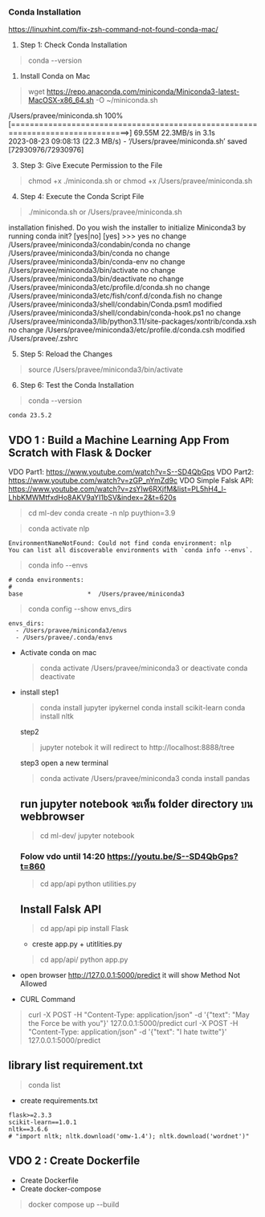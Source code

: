 ### Conda Installation 
https://linuxhint.com/fix-zsh-command-not-found-conda-mac/

1. Step 1: Check Conda Installation 
> conda --version

1. Install Conda on Mac 
> wget https://repo.anaconda.com/miniconda/Miniconda3-latest-MacOSX-x86_64.sh -O ~/miniconda.sh


/Users/pravee/miniconda.sh               100%[===============================================================================>]  69.55M  22.3MB/s    in 3.1s    
2023-08-23 09:08:13 (22.3 MB/s) - ‘/Users/pravee/miniconda.sh’ saved [72930976/72930976]


3. Step 3: Give Execute Permission to the File
> chmod +x ./miniconda.sh
or
> chmod +x /Users/pravee/miniconda.sh

4. Step 4: Execute the Conda Script File
> ./miniconda.sh
  or
> /Users/pravee/miniconda.sh


installation finished.
Do you wish the installer to initialize Miniconda3
by running conda init? [yes|no]
[yes] >>> yes
no change     /Users/pravee/miniconda3/condabin/conda
no change     /Users/pravee/miniconda3/bin/conda
no change     /Users/pravee/miniconda3/bin/conda-env
no change     /Users/pravee/miniconda3/bin/activate
no change     /Users/pravee/miniconda3/bin/deactivate
no change     /Users/pravee/miniconda3/etc/profile.d/conda.sh
no change     /Users/pravee/miniconda3/etc/fish/conf.d/conda.fish
no change     /Users/pravee/miniconda3/shell/condabin/Conda.psm1
modified      /Users/pravee/miniconda3/shell/condabin/conda-hook.ps1
no change     /Users/pravee/miniconda3/lib/python3.11/site-packages/xontrib/conda.xsh
no change     /Users/pravee/miniconda3/etc/profile.d/conda.csh
modified      /Users/pravee/.zshrc


5. Step 5: Reload the Changes
> source /Users/pravee/miniconda3/bin/activate

6. Step 6: Test the Conda Installation
> conda --version
```
conda 23.5.2
```
###

## VDO 1 : Build a Machine Learning App From Scratch with Flask & Docker ##
VDO Part1: https://www.youtube.com/watch?v=S--SD4QbGps
VDO Part2: https://www.youtube.com/watch?v=zGP_nYmZd9c
VDO Simple Falsk API: https://www.youtube.com/watch?v=zsYIw6RXjfM&list=PL5hH4_l-LhbKMWMtfxdHo8AKV9aYI1bSV&index=2&t=620s

  > cd ml-dev
  > conda create -n nlp puythion=3.9

  > conda activate nlp
  ```
  EnvironmentNameNotFound: Could not find conda environment: nlp
  You can list all discoverable environments with `conda info --envs`.
  ```

  > conda info --envs
  ```
  # conda environments:
  #
  base                  *  /Users/pravee/miniconda3
  ```

  > conda config --show envs_dirs
  ```
  envs_dirs:
    - /Users/pravee/miniconda3/envs
    - /Users/pravee/.conda/envs
  ```

- Activate conda on mac
  > conda activate /Users/pravee/miniconda3
  or deactivate
  > conda deactivate 

- install
  step1
  > conda install jupyter ipykernel 
  > conda install scikit-learn 
  > conda install nltk

  step2
  > jupyter notebok
  it will redirect to http://localhost:8888/tree

  step3 open a new terminal
  > conda activate /Users/pravee/miniconda3
  > conda install pandas 


  ## run jupyter notebook จะเห็น folder directory บน webbrowser
  > cd ml-dev/
  > jupyter notebook 


  ### Folow vdo until 14:20 https://youtu.be/S--SD4QbGps?t=860
  > cd app/api
  > python utilities.py

  ## Install Falsk API
  > cd app/api
  > pip install Flask

  - creste app.py + utitlities.py
  
  > cd app/api/
  > python app.py

- open browser http://127.0.0.1:5000/predict
  it will show Method Not Allowed
- CURL Command
> curl -X POST -H "Content-Type: application/json" -d '{"text": "May the Force be with you"}' 127.0.0.1:5000/predict
> curl -X POST -H "Content-Type: application/json" -d '{"text": "I hate twitte"}' 127.0.0.1:5000/predict


## library list requirement.txt
> conda list

- create requirements.txt

```
flask>=2.3.3
scikit-learn==1.0.1
nltk==3.6.6
# "import nltk; nltk.download('omw-1.4'); nltk.download('wordnet')"
```  

## VDO 2 : Create Dockerfile ##
- Create Dockerfile
- Create docker-compose
> docker compose up --build